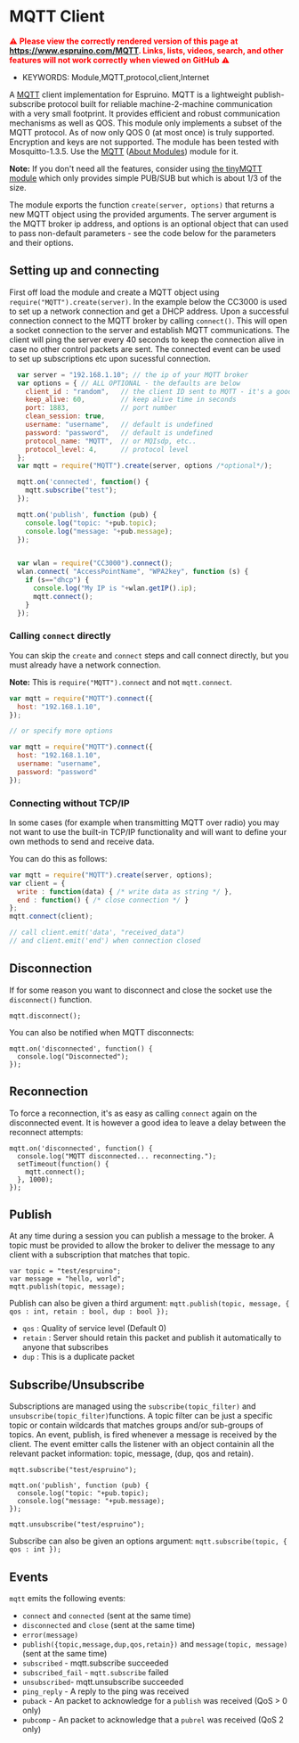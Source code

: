 <!--- Copyright (c) 2014 Lars Toft Jacobsen (boxed.dk), Gordon Williams. See the file LICENSE for copying permission. -->
MQTT Client
===========

<span style="color:red">:warning: **Please view the correctly rendered version of this page at https://www.espruino.com/MQTT. Links, lists, videos, search, and other features will not work correctly when viewed on GitHub** :warning:</span>

* KEYWORDS: Module,MQTT,protocol,client,Internet

A [MQTT](http://mqtt.org/) client implementation for Espruino. MQTT is a lightweight publish-subscribe protocol built for reliable machine-2-machine communication with a very small footprint. It provides efficient and robust communication mechanisms as well as QOS. This module only implements a subset of the MQTT protocol. As of now only QOS 0 (at most once) is truly supported. Encryption and keys are not supported. The module has been tested with Mosquitto-1.3.5. Use the [MQTT](/modules/MQTT.js) ([About Modules](/Modules)) module for it.

**Note:** If you don't need all the features, consider using [the tinyMQTT module](/tinyMQTT) which only provides simple PUB/SUB but which is about 1/3 of the size.

The module exports the function `create(server, options)` that returns a new MQTT object using the provided arguments. The server argument is the MQTT broker ip address, and options is an optional object that can used to pass non-default parameters - see the code below for the parameters and their options.

Setting up and connecting
---------------------------

First off load the module and create a MQTT object using ```require("MQTT").create(server)```. In the example below the CC3000 is used to set up a network connection and get a DHCP address. Upon a successful connection connect to the MQTT broker by calling ```connect()```. This will open a socket connection to the server and establish MQTT communications. The client will ping the server every 40 seconds to keep the connection alive in case no other control packets are sent. The connected event can be used to set up subscriptions etc upon sucessful connection.

```js
  var server = "192.168.1.10"; // the ip of your MQTT broker
  var options = { // ALL OPTIONAL - the defaults are below
    client_id : "random",   // the client ID sent to MQTT - it's a good idea to define your own static one based on `getSerial()`
    keep_alive: 60,         // keep alive time in seconds
    port: 1883,             // port number
    clean_session: true,
    username: "username",   // default is undefined
    password: "password",   // default is undefined
    protocol_name: "MQTT",  // or MQIsdp, etc..
    protocol_level: 4,      // protocol level
  };
  var mqtt = require("MQTT").create(server, options /*optional*/);

  mqtt.on('connected', function() {
    mqtt.subscribe("test");
  });

  mqtt.on('publish', function (pub) {
    console.log("topic: "+pub.topic);
    console.log("message: "+pub.message);
  });


  var wlan = require("CC3000").connect();
  wlan.connect( "AccessPointName", "WPA2key", function (s) {
    if (s=="dhcp") {
      console.log("My IP is "+wlan.getIP().ip);
      mqtt.connect();
    }
  });
```

### Calling `connect` directly

You can skip the `create` and `connect` steps and call connect directly,
but you must already have a network connection.

**Note:** This is `require("MQTT").connect` and not `mqtt.connect`.

```js
var mqtt = require("MQTT").connect({
  host: "192.168.1.10",
});

// or specify more options

var mqtt = require("MQTT").connect({
  host: "192.168.1.10",
  username: "username",
  password: "password"
});
```

### Connecting without TCP/IP

In some cases (for example when transmitting MQTT over radio) you may not
want to use the built-in TCP/IP functionality and will want to define your
own methods to send and receive data.

You can do this as follows:

```js
var mqtt = require("MQTT").create(server, options);
var client = {
  write : function(data) { /* write data as string */ },
  end : function() { /* close connection */ }
};
mqtt.connect(client);

// call client.emit('data', "received_data")
// and client.emit('end') when connection closed
```


Disconnection
-------------

If for some reason you want to disconnect and close the socket use the ```disconnect()``` function.

```
mqtt.disconnect();
```

You can also be notified when MQTT disconnects:

```
mqtt.on('disconnected', function() {
  console.log("Disconnected");
});
```

Reconnection
-------------

To force a reconnection, it's as easy as calling `connect` again on the disconnected event. It is however a good idea to leave a delay between the reconnect attempts:

```
mqtt.on('disconnected', function() {
  console.log("MQTT disconnected... reconnecting.");
  setTimeout(function() {
    mqtt.connect();
  }, 1000);
});
```


Publish
-----------

At any time during a session you can publish a message to the broker. A topic must be provided to allow the broker to deliver the message to any client with a subscription that matches that topic.

```
var topic = "test/espruino";
var message = "hello, world";
mqtt.publish(topic, message);
```

Publish can also be given a third argument:  `mqtt.publish(topic, message, { qos : int, retain : bool, dup : bool });`

* `qos` : Quality of service level (Default 0)
* `retain` : Server should retain this packet and publish it automatically to anyone that subscribes
* `dup` : This is a duplicate packet

Subscribe/Unsubscribe
-----------

Subscriptions are managed using the ```subscribe(topic_filter)``` and ```unsubscribe(topic_filter)```functions. A topic filter can be just a specific topic or contain wildcards that matches groups and/or sub-groups of topics. An event, publish, is fired whenever a message is received by the client. The event emitter calls the listener with an object containin all the relevant packet information: topic, message, (dup, qos and retain).

```
mqtt.subscribe("test/espruino");

mqtt.on('publish', function (pub) {
  console.log("topic: "+pub.topic);
  console.log("message: "+pub.message);
});

mqtt.unsubscribe("test/espruino");
```

Subscribe can also be given an options argument:  `mqtt.subscribe(topic, { qos : int });`

Events
------

`mqtt` emits the following events:

* `connect` and `connected` (sent at the same time)
* `disconnected` and `close` (sent at the same time)
* `error(message)`
* `publish({topic,message,dup,qos,retain})` and `message(topic, message)` (sent at the same time)
* `subscribed` - mqtt.subscribe succeeded
* `subscribed_fail` - `mqtt.subscribe` failed
* `unsubscribed`- mqtt.unsubscribe succeeded
* `ping_reply` - A reply to the ping was received
* `puback` - An packet to acknowledge for a `publish` was received (QoS > 0 only)
* `pubcomp` - An packet to acknowledge that a `pubrel` was received (QoS 2 only)
